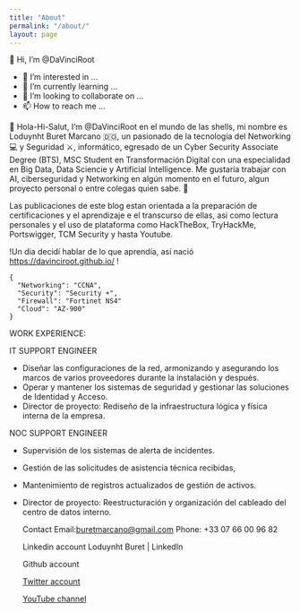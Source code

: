 ```yaml
---
title: "About"
permalink: "/about/"
layout: page
---
```

👋 Hi, I’m @DaVinciRoot

- 👀 I’m interested in ...
- 🌱 I’m currently learning ...
- 💞️ I’m looking to collaborate on ...
- 📫 How to reach me ...

👋 Hola-Hi-Salut, I’m @DaVinciRoot en el mundo de las shells, mi nombre es Loduynht Buret Marcano 🇩🇴, un pasionado de la tecnología del Networking 💻 y Seguridad ⚔️, informático, egresado de un Cyber Security Associate Degree (BTS), MSC Student en Transformación Digital con una especialidad en Big Data, Data Sciencie y Artificial Intelligence. Me gustaría trabajar con AI, ciberseguridad y Networking en algún momento en el futuro, algun proyecto personal o entre colegas quien sabe. 👐

Las publicaciones de este blog estan orientada a la preparación de certificaciones y el aprendizaje e el transcurso de ellas, asi como lectura personales y el uso de plataforma como HackTheBox, TryHackMe, Portswigger, TCM Security y hasta Youtube. 

!Un dia decidí hablar de lo que aprendía, así nació https://davinciroot.github.io/ !

```
{
  "Networking": "CCNA",
  "Security": "Security +",
  "Firewall": "Fortinet NS4"
  "Cloud": "AZ-900"
}
```  


WORK EXPERIENCE:
  
IT SUPPORT ENGINEER
 
- Diseñar las configuraciones de la red, armonizando y asegurando los marcos de varios proveedores durante   la instalación y después.
- Operar y mantener los sistemas de seguridad y gestionar las soluciones de Identidad y Acceso.
- Director de proyecto: Rediseño de la infraestructura lógica y física interna de la empresa.

NOC SUPPORT ENGINEER
 
- Supervisión de los sistemas de alerta de incidentes.
- Gestión de las solicitudes de asistencia técnica recibidas,
- Mantenimiento de registros actualizados de gestión de activos.
- Director de proyecto: Reestructuración y organización del cableado del centro de datos interno.
     
  Contact
  Email:buretmarcano@gmail.com
  Phone: +33 07 66 00 96 82

  Linkedin account
  Loduynht Buret | LinkedIn

  Github account

  [Twitter account](https://twitter.com/l_buretm)

  [YouTube channel](https://www.youtube.com/channel/UCzh3ato79yNKR9nvoV16EMA)
